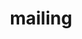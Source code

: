 ---
title: mailing
redirect_from: mailing
redirect_to: https://wordpress.us9.list-manage.com/subscribe?u=f921145fe669f08c3392649e5&id=c6d0adccd5
---